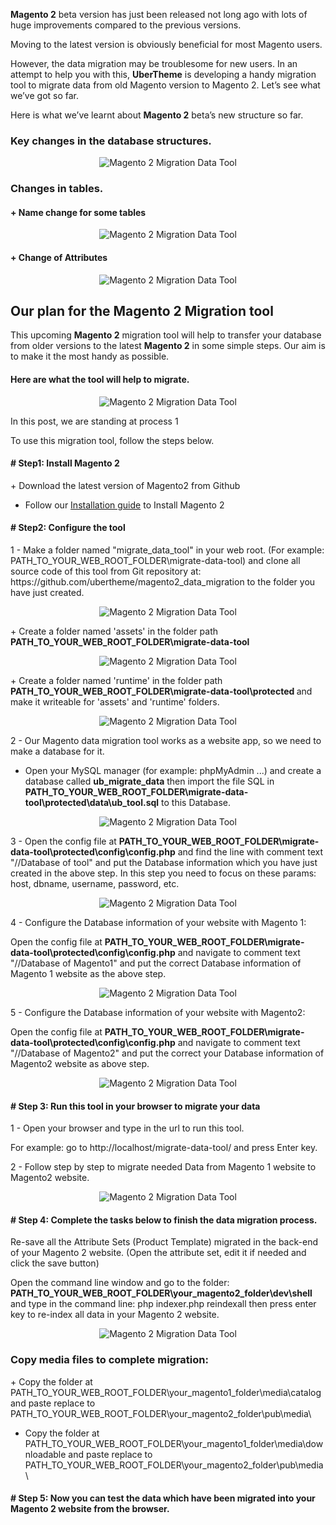 <strong>Magento 2</strong> beta version has just been released not long ago with lots of huge improvements compared to the previous versions.

Moving to the latest version is obviously beneficial for most Magento users.

However, the data migration may be troublesome for new users. In an attempt to help you with this, <strong>UberTheme</strong> is developing a handy migration tool to migrate data from old Magento version to Magento 2. Let’s see what we’ve got so far.

Here is what we’ve learnt about <strong>Magento 2</strong> beta’s new structure so far.

<!--more-->
<h3>Key changes in the database structures.</h3>
<div class="center">
<p align="center"><img src="http://joomlart.s3.amazonaws.com/images/userguide/jm_tips/migrationData/magento-1.jpg?v=20150401144700" alt="Magento 2 Migration Data Tool" /></p>

</div>
<h3>Changes in tables.</h3>
<h4>+ Name change for some tables</h4>
<div class="center">
<p align="center"><img src="http://joomlart.s3.amazonaws.com/images/userguide/jm_tips/migrationData/changes-in-tables.jpg?v=20150401144700" alt="Magento 2 Migration Data Tool" /></p>

</div>
<h4>+ Change of Attributes</h4>
<div class="center">
<p align="center"><img src="http://joomlart.s3.amazonaws.com/images/userguide/jm_tips/migrationData/attributes.jpg?v=20150401144700" alt="Magento 2 Migration Data Tool" /></p>

</div>
<h2>Our plan for the Magento 2 Migration tool</h2>
This upcoming <strong>Magento 2</strong> migration tool will help to transfer your database from older versions to the latest <strong>Magento 2</strong> in some simple steps. Our aim is to make it the most handy as possible.
<h4>Here are what the tool will help to migrate.</h4>
<div class="center">
<p align="center"><img src="http://joomlart.s3.amazonaws.com/images/userguide/jm_tips/migrationData/list2.jpg?v=20150401144700" alt="Magento 2 Migration Data Tool" /></p>

</div>
In this post, we are standing at process 1

To use this migration tool, follow the steps below.
<h4># Step1: Install Magento 2</h4>
+ Download the latest version of Magento2 from Github

+ Follow our <a href="http://www.ubertheme.com/magento-news/magento-2-0-installation-guide/">Installation guide</a> to Install Magento 2
<h4># Step2: Configure the tool</h4>
1 - Make a folder named "migrate_data_tool" in your web root. (For example: PATH_TO_YOUR_WEB_ROOT_FOLDER\migrate-data-tool) and clone all source code of this tool from Git repository at: https://github.com/ubertheme/magento2_data_migration to the folder you have just created.
<div class="center">
<p align="center"><img src="http://joomlart.s3.amazonaws.com/images/userguide/jm_tips/migrationData/migrate.jpg" alt="Magento 2 Migration Data Tool" /></p>

</div>
+ Create a folder named 'assets' in the folder path <strong>PATH_TO_YOUR_WEB_ROOT_FOLDER\migrate-data-tool </strong>
<div class="center">
<p align="center"><img src="http://joomlart.s3.amazonaws.com/images/userguide/jm_tips/migrationData/assets.jpg?v=20150401144700" alt="Magento 2 Migration Data Tool" /></p>

</div>
+ Create a folder named 'runtime' in the folder path <strong>PATH_TO_YOUR_WEB_ROOT_FOLDER\migrate-data-tool\protected </strong> and make it writeable for 'assets' and 'runtime' folders.
<div class="center">
<p align="center"><img src="http://joomlart.s3.amazonaws.com/images/userguide/jm_tips/migrationData/run-time.jpg?v=20150401144700" alt="Magento 2 Migration Data Tool" /></p>

</div>
2 - Our Magento data migration tool works as a website app, so we need to make a database for it.

+ Open your MySQL manager (for example: phpMyAdmin ...) and create a database called <strong>ub_migrate_data</strong> then import the file SQL in <strong>PATH_TO_YOUR_WEB_ROOT_FOLDER\migrate-data-tool\protected\data\ub_tool.sql</strong> to this Database.
<div class="center">
<p align="center"><img src="http://joomlart.s3.amazonaws.com/images/userguide/jm_tips/migrationData/ub-tool.jpg?v=20150401144700" alt="Magento 2 Migration Data Tool" /></p>

</div>
3 - Open the config file at <strong>PATH_TO_YOUR_WEB_ROOT_FOLDER\migrate-data-tool\protected\config\config.php</strong>
and find the line with comment text "//Database of tool" and put the Database information which you have just created in the above step.
In this step you need to focus on these params: host, dbname, username, password, etc.
<div class="center">
<p align="center"><img src="http://joomlart.s3.amazonaws.com/images/userguide/jm_tips/migrationData/2.jpg?v=20150401144700" alt="Magento 2 Migration Data Tool" /></p>

</div>
4 - Configure the Database information of your website with Magento 1:

Open the config file at <strong>PATH_TO_YOUR_WEB_ROOT_FOLDER\migrate-data-tool\protected\config\config.php</strong>
and navigate to comment text "//Database of Magento1" and put the correct Database information of Magento 1 website as the above step.
<div class="center">
<p align="center"><img src="http://joomlart.s3.amazonaws.com/images/userguide/jm_tips/migrationData/1.jpg?v=20150401144700" alt="Magento 2 Migration Data Tool" /></p>

</div>
5 - Configure the Database information of your website with Magento2:

Open the config file at <strong>PATH_TO_YOUR_WEB_ROOT_FOLDER\migrate-data-tool\protected\config\config.php</strong>
and navigate to comment text "//Database of Magento2" and put the correct your Database information of Magento2 website as above step.
<div class="center">
<p align="center"><img src="http://joomlart.s3.amazonaws.com/images/userguide/jm_tips/migrationData/11.jpg?v=20150401144700" alt="Magento 2 Migration Data Tool" /></p>

</div>
<h4># Step 3: Run this tool in your browser to migrate your data</h4>
1 - Open your browser and type in the url to run this tool.

For example: go to http://localhost/migrate-data-tool/ and press Enter key.

2 - Follow step by step to migrate needed Data from Magento 1 website to Magento2 website.
<div class="center">
<p align="center"><img src="http://joomlart.s3.amazonaws.com/images/userguide/jm_tips/migrationData/step-2.jpg?v=20150401144700" alt="Magento 2 Migration Data Tool" /></p>

</div>
<h4># Step 4: Complete the tasks below to finish the data migration process.</h4>
Re-save all the Attribute Sets (Product Template) migrated in the back-end of your Magento 2 website. (Open the attribute set, edit it if needed and click the save button)

Open the command line window and go to the folder:
<strong> PATH_TO_YOUR_WEB_ROOT_FOLDER\your_magento2_folder\dev\shell </strong>
and type in the command line: php indexer.php reindexall
then press enter key to re-index all data in your Magento 2 website.
<div class="center">
<p align="center"><img src="http://joomlart.s3.amazonaws.com/images/userguide/jm_tips/migrationData/img-2.jpg?v=20150401144700" alt="Magento 2 Migration Data Tool" /></p>

</div>
<h3>Copy media files to complete migration:</h3>
+ Copy the folder at PATH_TO_YOUR_WEB_ROOT_FOLDER\your_magento1_folder\media\catalog and paste replace to PATH_TO_YOUR_WEB_ROOT_FOLDER\your_magento2_folder\pub\media\

+ Copy the folder at PATH_TO_YOUR_WEB_ROOT_FOLDER\your_magento1_folder\media\downloadable and paste replace to PATH_TO_YOUR_WEB_ROOT_FOLDER\your_magento2_folder\pub\media\
<h4># Step 5: Now you can test the data which have been migrated into your Magento 2 website from the browser.</h4>
